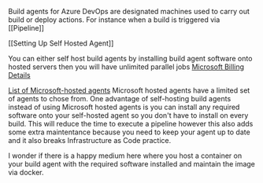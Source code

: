 Build agents for Azure DevOps are designated machines used to carry out build or deploy actions. For instance when a build is triggered via [[Pipeline]]

[[Setting Up Self Hosted Agent]]

You can either self host build agents by installing build agent software onto hosted servers then you will have unlimited parallel jobs
[Microsoft Billing Details](https://learn.microsoft.com/en-us/azure/devops/pipelines/licensing/concurrent-jobs?view=azure-devops&tabs=ms-hosted#self-hosted-cicd%E2%80%8B)

[List of Microsoft-hosted agents](https://learn.microsoft.com/en-us/azure/devops/pipelines/agents/hosted?view=azure-devops&tabs=yaml) Microsoft hosted agents have a limited set of agents to chose from. One advantage of self-hosting build agents instead of using Microsoft hosted agents is you can install any required software onto your self-hosted agent so you don't have to install on every build. This will reduce the time to execute a pipeline however this also adds some extra maintentance because you need to keep your agent up to date and it also breaks Infrastructure as Code practice.

I wonder if there is a happy medium here where you host a container on your build agent with the required software installed and maintain the image via docker.